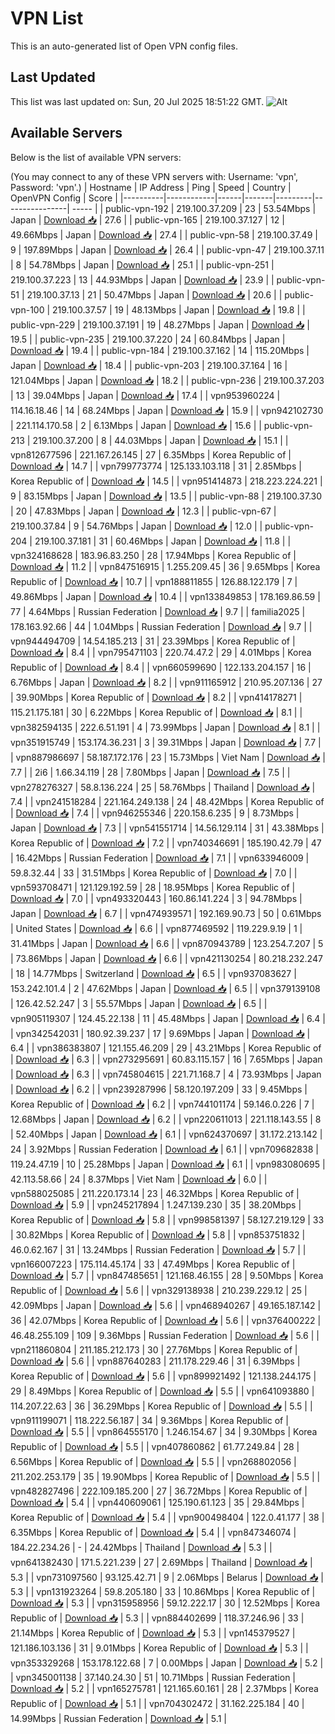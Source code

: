 # VPN List

This is an auto-generated list of Open VPN config files.

## Last Updated

This list was last updated on: Sun, 20 Jul 2025 18:51:22 GMT.
![Alt](https://repobeats.axiom.co/api/embed/186b98318ef1479477931607c1ad7d823f12451f.svg "Repobeats analytics image")

## Available Servers

Below is the list of available VPN servers:

(You may connect to any of these VPN servers with: Username: 'vpn', Password: 'vpn'.)
| Hostname | IP Address | Ping | Speed | Country | OpenVPN Config | Score |
|----------|------------|------|-------|---------|----------------| ----- |
| public-vpn-192 | 219.100.37.209 | 23 | 53.54Mbps | Japan | [Download 📥](./configs/server_0_JP.ovpn) | 27.6 |
| public-vpn-165 | 219.100.37.127 | 12 | 49.66Mbps | Japan | [Download 📥](./configs/server_1_JP.ovpn) | 27.4 |
| public-vpn-58 | 219.100.37.49 | 9 | 197.89Mbps | Japan | [Download 📥](./configs/server_2_JP.ovpn) | 26.4 |
| public-vpn-47 | 219.100.37.11 | 8 | 54.78Mbps | Japan | [Download 📥](./configs/server_3_JP.ovpn) | 25.1 |
| public-vpn-251 | 219.100.37.223 | 13 | 44.93Mbps | Japan | [Download 📥](./configs/server_4_JP.ovpn) | 23.9 |
| public-vpn-51 | 219.100.37.13 | 21 | 50.47Mbps | Japan | [Download 📥](./configs/server_5_JP.ovpn) | 20.6 |
| public-vpn-100 | 219.100.37.57 | 19 | 48.13Mbps | Japan | [Download 📥](./configs/server_6_JP.ovpn) | 19.8 |
| public-vpn-229 | 219.100.37.191 | 19 | 48.27Mbps | Japan | [Download 📥](./configs/server_7_JP.ovpn) | 19.5 |
| public-vpn-235 | 219.100.37.220 | 24 | 60.84Mbps | Japan | [Download 📥](./configs/server_8_JP.ovpn) | 19.4 |
| public-vpn-184 | 219.100.37.162 | 14 | 115.20Mbps | Japan | [Download 📥](./configs/server_9_JP.ovpn) | 18.4 |
| public-vpn-203 | 219.100.37.164 | 16 | 121.04Mbps | Japan | [Download 📥](./configs/server_10_JP.ovpn) | 18.2 |
| public-vpn-236 | 219.100.37.203 | 13 | 39.04Mbps | Japan | [Download 📥](./configs/server_11_JP.ovpn) | 17.4 |
| vpn953960224 | 114.16.18.46 | 14 | 68.24Mbps | Japan | [Download 📥](./configs/server_12_JP.ovpn) | 15.9 |
| vpn942102730 | 221.114.170.58 | 2 | 6.13Mbps | Japan | [Download 📥](./configs/server_13_JP.ovpn) | 15.6 |
| public-vpn-213 | 219.100.37.200 | 8 | 44.03Mbps | Japan | [Download 📥](./configs/server_14_JP.ovpn) | 15.1 |
| vpn812677596 | 221.167.26.145 | 27 | 6.35Mbps | Korea Republic of | [Download 📥](./configs/server_15_KR.ovpn) | 14.7 |
| vpn799773774 | 125.133.103.118 | 31 | 2.85Mbps | Korea Republic of | [Download 📥](./configs/server_16_KR.ovpn) | 14.5 |
| vpn951414873 | 218.223.224.221 | 9 | 83.15Mbps | Japan | [Download 📥](./configs/server_17_JP.ovpn) | 13.5 |
| public-vpn-88 | 219.100.37.30 | 20 | 47.83Mbps | Japan | [Download 📥](./configs/server_18_JP.ovpn) | 12.3 |
| public-vpn-67 | 219.100.37.84 | 9 | 54.76Mbps | Japan | [Download 📥](./configs/server_19_JP.ovpn) | 12.0 |
| public-vpn-204 | 219.100.37.181 | 31 | 60.46Mbps | Japan | [Download 📥](./configs/server_20_JP.ovpn) | 11.8 |
| vpn324168628 | 183.96.83.250 | 28 | 17.94Mbps | Korea Republic of | [Download 📥](./configs/server_21_KR.ovpn) | 11.2 |
| vpn847516915 | 1.255.209.45 | 36 | 9.65Mbps | Korea Republic of | [Download 📥](./configs/server_22_KR.ovpn) | 10.7 |
| vpn188811855 | 126.88.122.179 | 7 | 49.86Mbps | Japan | [Download 📥](./configs/server_23_JP.ovpn) | 10.4 |
| vpn133849853 | 178.169.86.59 | 77 | 4.64Mbps | Russian Federation | [Download 📥](./configs/server_24_RU.ovpn) | 9.7 |
| familia2025 | 178.163.92.66 | 44 | 1.04Mbps | Russian Federation | [Download 📥](./configs/server_25_RU.ovpn) | 9.7 |
| vpn944494709 | 14.54.185.213 | 31 | 23.39Mbps | Korea Republic of | [Download 📥](./configs/server_26_KR.ovpn) | 8.4 |
| vpn795471103 | 220.74.47.2 | 29 | 4.01Mbps | Korea Republic of | [Download 📥](./configs/server_27_KR.ovpn) | 8.4 |
| vpn660599690 | 122.133.204.157 | 16 | 6.76Mbps | Japan | [Download 📥](./configs/server_28_JP.ovpn) | 8.2 |
| vpn911165912 | 210.95.207.136 | 27 | 39.90Mbps | Korea Republic of | [Download 📥](./configs/server_29_KR.ovpn) | 8.2 |
| vpn414178271 | 115.21.175.181 | 30 | 6.22Mbps | Korea Republic of | [Download 📥](./configs/server_30_KR.ovpn) | 8.1 |
| vpn382594135 | 222.6.51.191 | 4 | 73.99Mbps | Japan | [Download 📥](./configs/server_31_JP.ovpn) | 8.1 |
| vpn351915749 | 153.174.36.231 | 3 | 39.31Mbps | Japan | [Download 📥](./configs/server_32_JP.ovpn) | 7.7 |
| vpn887986697 | 58.187.172.176 | 23 | 15.73Mbps | Viet Nam | [Download 📥](./configs/server_33_VN.ovpn) | 7.7 |
| 2i6 | 1.66.34.119 | 28 | 7.80Mbps | Japan | [Download 📥](./configs/server_34_JP.ovpn) | 7.5 |
| vpn278276327 | 58.8.136.224 | 25 | 58.76Mbps | Thailand | [Download 📥](./configs/server_35_TH.ovpn) | 7.4 |
| vpn241518284 | 221.164.249.138 | 24 | 48.42Mbps | Korea Republic of | [Download 📥](./configs/server_36_KR.ovpn) | 7.4 |
| vpn946255346 | 220.158.6.235 | 9 | 8.73Mbps | Japan | [Download 📥](./configs/server_37_JP.ovpn) | 7.3 |
| vpn541551714 | 14.56.129.114 | 31 | 43.38Mbps | Korea Republic of | [Download 📥](./configs/server_38_KR.ovpn) | 7.2 |
| vpn740346691 | 185.190.42.79 | 47 | 16.42Mbps | Russian Federation | [Download 📥](./configs/server_39_RU.ovpn) | 7.1 |
| vpn633946009 | 59.8.32.44 | 33 | 31.51Mbps | Korea Republic of | [Download 📥](./configs/server_40_KR.ovpn) | 7.0 |
| vpn593708471 | 121.129.192.59 | 28 | 18.95Mbps | Korea Republic of | [Download 📥](./configs/server_41_KR.ovpn) | 7.0 |
| vpn493320443 | 160.86.141.224 | 3 | 94.78Mbps | Japan | [Download 📥](./configs/server_42_JP.ovpn) | 6.7 |
| vpn474939571 | 192.169.90.73 | 50 | 0.61Mbps | United States | [Download 📥](./configs/server_43_US.ovpn) | 6.6 |
| vpn877469592 | 119.229.9.19 | 1 | 31.41Mbps | Japan | [Download 📥](./configs/server_44_JP.ovpn) | 6.6 |
| vpn870943789 | 123.254.7.207 | 5 | 73.86Mbps | Japan | [Download 📥](./configs/server_45_JP.ovpn) | 6.6 |
| vpn421130254 | 80.218.232.247 | 18 | 14.77Mbps | Switzerland | [Download 📥](./configs/server_46_CH.ovpn) | 6.5 |
| vpn937083627 | 153.242.101.4 | 2 | 47.62Mbps | Japan | [Download 📥](./configs/server_47_JP.ovpn) | 6.5 |
| vpn379139108 | 126.42.52.247 | 3 | 55.57Mbps | Japan | [Download 📥](./configs/server_48_JP.ovpn) | 6.5 |
| vpn905119307 | 124.45.22.138 | 11 | 45.48Mbps | Japan | [Download 📥](./configs/server_49_JP.ovpn) | 6.4 |
| vpn342542031 | 180.92.39.237 | 17 | 9.69Mbps | Japan | [Download 📥](./configs/server_50_JP.ovpn) | 6.4 |
| vpn386383807 | 121.155.46.209 | 29 | 43.21Mbps | Korea Republic of | [Download 📥](./configs/server_51_KR.ovpn) | 6.3 |
| vpn273295691 | 60.83.115.157 | 16 | 7.65Mbps | Japan | [Download 📥](./configs/server_52_JP.ovpn) | 6.3 |
| vpn745804615 | 221.71.168.7 | 4 | 73.93Mbps | Japan | [Download 📥](./configs/server_53_JP.ovpn) | 6.2 |
| vpn239287996 | 58.120.197.209 | 33 | 9.45Mbps | Korea Republic of | [Download 📥](./configs/server_54_KR.ovpn) | 6.2 |
| vpn744101174 | 59.146.0.226 | 7 | 12.68Mbps | Japan | [Download 📥](./configs/server_55_JP.ovpn) | 6.2 |
| vpn220611013 | 221.118.143.55 | 8 | 52.40Mbps | Japan | [Download 📥](./configs/server_56_JP.ovpn) | 6.1 |
| vpn624370697 | 31.172.213.142 | 24 | 3.92Mbps | Russian Federation | [Download 📥](./configs/server_57_RU.ovpn) | 6.1 |
| vpn709682838 | 119.24.47.19 | 10 | 25.28Mbps | Japan | [Download 📥](./configs/server_58_JP.ovpn) | 6.1 |
| vpn983080695 | 42.113.58.66 | 24 | 8.37Mbps | Viet Nam | [Download 📥](./configs/server_59_VN.ovpn) | 6.0 |
| vpn588025085 | 211.220.173.14 | 23 | 46.32Mbps | Korea Republic of | [Download 📥](./configs/server_60_KR.ovpn) | 5.9 |
| vpn245217894 | 1.247.139.230 | 35 | 38.20Mbps | Korea Republic of | [Download 📥](./configs/server_61_KR.ovpn) | 5.8 |
| vpn998581397 | 58.127.219.129 | 33 | 30.82Mbps | Korea Republic of | [Download 📥](./configs/server_62_KR.ovpn) | 5.8 |
| vpn853751832 | 46.0.62.167 | 31 | 13.24Mbps | Russian Federation | [Download 📥](./configs/server_63_RU.ovpn) | 5.7 |
| vpn166007223 | 175.114.45.174 | 33 | 47.49Mbps | Korea Republic of | [Download 📥](./configs/server_64_KR.ovpn) | 5.7 |
| vpn847485651 | 121.168.46.155 | 28 | 9.50Mbps | Korea Republic of | [Download 📥](./configs/server_65_KR.ovpn) | 5.6 |
| vpn329138938 | 210.239.229.12 | 25 | 42.09Mbps | Japan | [Download 📥](./configs/server_66_JP.ovpn) | 5.6 |
| vpn468940267 | 49.165.187.142 | 36 | 42.07Mbps | Korea Republic of | [Download 📥](./configs/server_67_KR.ovpn) | 5.6 |
| vpn376400222 | 46.48.255.109 | 109 | 9.36Mbps | Russian Federation | [Download 📥](./configs/server_68_RU.ovpn) | 5.6 |
| vpn211860804 | 211.185.212.173 | 30 | 27.76Mbps | Korea Republic of | [Download 📥](./configs/server_69_KR.ovpn) | 5.6 |
| vpn887640283 | 211.178.229.46 | 31 | 6.39Mbps | Korea Republic of | [Download 📥](./configs/server_70_KR.ovpn) | 5.6 |
| vpn899921492 | 121.138.244.175 | 29 | 8.49Mbps | Korea Republic of | [Download 📥](./configs/server_71_KR.ovpn) | 5.5 |
| vpn641093880 | 114.207.22.63 | 36 | 36.29Mbps | Korea Republic of | [Download 📥](./configs/server_72_KR.ovpn) | 5.5 |
| vpn911199071 | 118.222.56.187 | 34 | 9.36Mbps | Korea Republic of | [Download 📥](./configs/server_73_KR.ovpn) | 5.5 |
| vpn864555170 | 1.246.154.67 | 34 | 9.30Mbps | Korea Republic of | [Download 📥](./configs/server_74_KR.ovpn) | 5.5 |
| vpn407860862 | 61.77.249.84 | 28 | 6.56Mbps | Korea Republic of | [Download 📥](./configs/server_75_KR.ovpn) | 5.5 |
| vpn268802056 | 211.202.253.179 | 35 | 19.90Mbps | Korea Republic of | [Download 📥](./configs/server_76_KR.ovpn) | 5.5 |
| vpn482827496 | 222.109.185.200 | 27 | 36.72Mbps | Korea Republic of | [Download 📥](./configs/server_77_KR.ovpn) | 5.4 |
| vpn440609061 | 125.190.61.123 | 35 | 29.84Mbps | Korea Republic of | [Download 📥](./configs/server_78_KR.ovpn) | 5.4 |
| vpn900498404 | 122.0.41.177 | 38 | 6.35Mbps | Korea Republic of | [Download 📥](./configs/server_79_KR.ovpn) | 5.4 |
| vpn847346074 | 184.22.234.26 | - | 24.42Mbps | Thailand | [Download 📥](./configs/server_80_TH.ovpn) | 5.3 |
| vpn641382430 | 171.5.221.239 | 27 | 2.69Mbps | Thailand | [Download 📥](./configs/server_81_TH.ovpn) | 5.3 |
| vpn731097560 | 93.125.42.71 | 9 | 2.06Mbps | Belarus | [Download 📥](./configs/server_82_BY.ovpn) | 5.3 |
| vpn131923264 | 59.8.205.180 | 33 | 10.86Mbps | Korea Republic of | [Download 📥](./configs/server_83_KR.ovpn) | 5.3 |
| vpn315958956 | 59.12.222.17 | 30 | 12.52Mbps | Korea Republic of | [Download 📥](./configs/server_84_KR.ovpn) | 5.3 |
| vpn884402699 | 118.37.246.96 | 33 | 21.14Mbps | Korea Republic of | [Download 📥](./configs/server_85_KR.ovpn) | 5.3 |
| vpn145379527 | 121.186.103.136 | 31 | 9.01Mbps | Korea Republic of | [Download 📥](./configs/server_86_KR.ovpn) | 5.3 |
| vpn353329268 | 153.178.122.68 | 7 | 0.00Mbps | Japan | [Download 📥](./configs/server_87_JP.ovpn) | 5.2 |
| vpn345001138 | 37.140.24.30 | 51 | 10.71Mbps | Russian Federation | [Download 📥](./configs/server_88_RU.ovpn) | 5.2 |
| vpn165275781 | 121.165.60.161 | 28 | 2.37Mbps | Korea Republic of | [Download 📥](./configs/server_89_KR.ovpn) | 5.1 |
| vpn704302472 | 31.162.225.184 | 40 | 14.99Mbps | Russian Federation | [Download 📥](./configs/server_90_RU.ovpn) | 5.1 |
